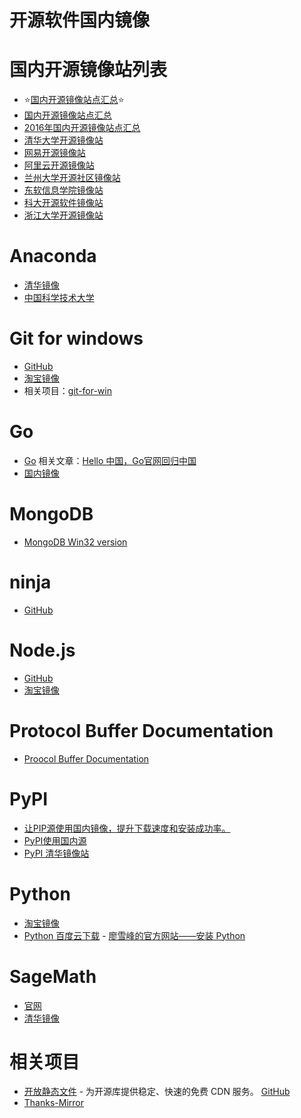 # 开源软件国内镜像

国内开源镜像站列表
=====
* :star:[国内开源镜像站点汇总](https://github.com/SUSTech-CRA/chinese-opensource-mirror-site):star:
* [国内开源镜像站点汇总](https://www.douban.com/group/topic/54764326/)
* [2016年国内开源镜像站点汇总](https://www.cnblogs.com/jtlgb/p/5702713.html)
* [清华大学开源镜像站](https://mirrors4.tuna.tsinghua.edu.cn/)
* [网易开源镜像站](http://mirrors.163.com/)
* [阿里云开源镜像站](http://mirrors.aliyun.com/)
* [兰州大学开源社区镜像站](http://mirrors.ustc.edu.cn/)
* [东软信息学院镜像站](http://mirrors.neusoft.edu.cn/)
* [科大开源软件镜像站](http://mirrors.ustc.edu.cn/)
* [浙江大学开源镜像站](http://mirrors.zju.edu.cn/)

Anaconda
=====
* [清华镜像](https://mirrors4.tuna.tsinghua.edu.cn/anaconda/archive/)
* [中国科学技术大学](https://mirrors.ustc.edu.cn/anaconda/archive/)

Git for windows
=====
* [GitHub](https://github.com/git-for-windows/git/releases)
* [淘宝镜像](https://npm.taobao.org/mirrors/git-for-windows/)
* 相关项目：[git-for-win](https://github.com/waylau/git-for-win)

Go
=====
* [Go](https://golang.google.cn/) 相关文章：[Hello 中国，Go官网回归中国](https://zhuanlan.zhihu.com/p/33239903)
* [国内镜像](https://github.com/Unknwon/go-study-index#%E7%BD%91%E5%9D%80%E5%AF%BC%E8%88%AA)

MongoDB
=====
* [MongoDB Win32 version](https://www.mongodb.org/dl/win32/)

ninja
=====
* [GitHub](https://github.com/ninja-build/ninja/releases)

Node.js
=====
* [GitHub](https://github.com/nodejs/node)
* [淘宝镜像](https://npm.taobao.org/mirrors/node/)

Protocol Buffer Documentation
=====
* [Proocol Buffer Documentation](https://developers.google.cn/protocol-buffers/)

PyPI
=====
* [让PIP源使用国内镜像，提升下载速度和安装成功率。](http://www.cnblogs.com/microman/p/6107879.html)
* [PyPI使用国内源](https://www.cnblogs.com/sunnydou/p/5801760.html)
* [PyPI 清华镜像站](https://mirrors.tuna.tsinghua.edu.cn/help/pypi/)

Python
=====
* [淘宝镜像](https://npm.taobao.org/mirrors/python/)
* [Python 百度云下载](https://pan.baidu.com/s/1kU5OCOB#list/path=%2Fpub%2Fpython) - [廖雪峰的官方网站——安装 Python](https://www.liaoxuefeng.com/wiki/0014316089557264a6b348958f449949df42a6d3a2e542c000/0014316090478912dab2a3a9e8f4ed49d28854b292f85bb000)

SageMath
=====
* [官网](https://www.sagemath.org/)
* [清华镜像](https://mirrors.tuna.tsinghua.edu.cn/sagemath/)

相关项目
=====
* [开放静态文件](https://www.staticfile.org/) - 为开源库提供稳定、快速的免费 CDN 服务。 [GitHub](https://github.com/staticfile/static)
* [Thanks-Mirror](https://github.com/eryajf/Thanks-Mirror)
